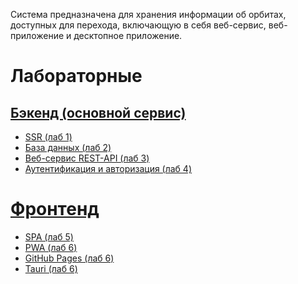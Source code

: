 Система предназначена для хранения информации об орбитах, доступных для перехода,
включающую в себя веб-сервис, веб-приложение и десктопное приложение.
# Лабораторные
## [Бэкенд (основной сервис)](https://github.com/K1tten2005/space_orbits_backend)
- [SSR (лаб 1)](https://github.com/K1tten2005/space_orbits_backend/tree/SSR)
- [База данных (лаб 2)](https://github.com/K1tten2005/space_orbits_backend/tree/ORM)
- [Веб-сервис REST-API (лаб 3)](https://github.com/K1tten2005/space_orbits_backend/tree/DRF)
- [Аутентификация и авторизация (лаб 4)](https://github.com/K1tten2005/space_orbits_backend/tree/auth)
# [Фронтенд](https://github.com/K1tten2005/space_orbits_frontend)
- [SPA (лаб 5)](https://github.com/K1tten2005/space_orbits_frontend/tree/SPA)
- [PWA (лаб 6)](https://github.com/K1tten2005/space_orbits_frontend/tree/PWA)
- [GitHub Pages (лаб 6)](https://k1tten2005.github.io/space_orbits_frontend/)
- [Tauri (лаб 6)](https://github.com/K1tten2005/space_orbits_frontend/tree/Tauri)
